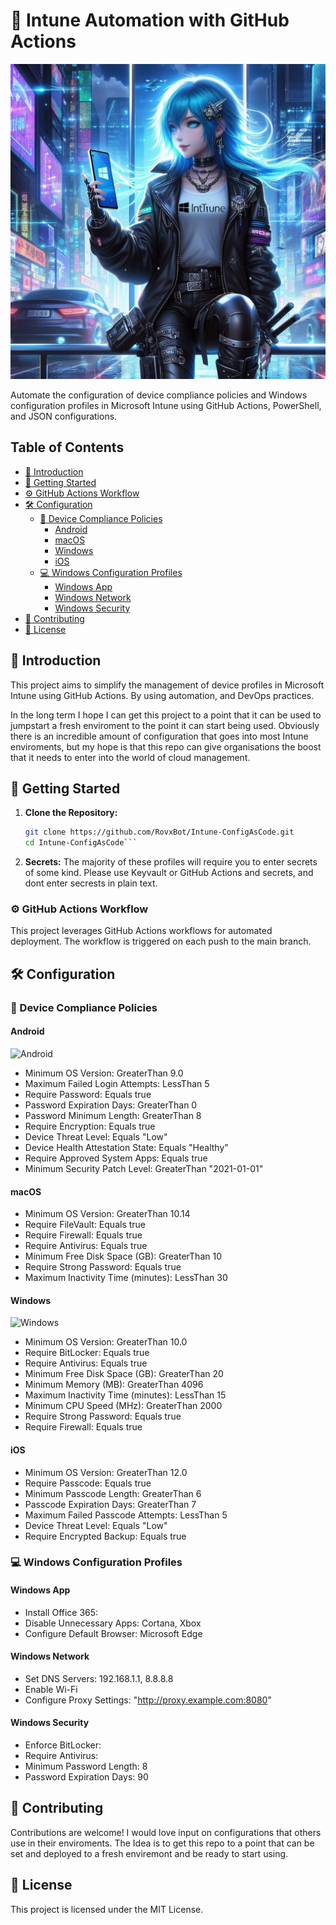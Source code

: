 # 🚀 Intune Automation with GitHub Actions

![Intune Logo](https://github.com/RovxBot/Intune-ConfigAsCode/blob/main/Images/_a1fb46ba-043d-484e-beb7-d8edc7036886.jpeg)

Automate the configuration of device compliance policies and Windows configuration profiles in Microsoft Intune using GitHub Actions, PowerShell, and JSON configurations.

## Table of Contents

- [👋 Introduction](#introduction)
- [🚀 Getting Started](#getting-started)
- [⚙️ GitHub Actions Workflow](#github-actions-workflow)
- [🛠️ Configuration](#configuration)
  - [📱 Device Compliance Policies](#device-compliance-policies)
    - [Android](#android)
    - [macOS](#macos)
    - [Windows](#windows)
    - [iOS](#ios)
  - [💻 Windows Configuration Profiles](#windows-configuration-profiles)
    - [Windows App](#windows-app)
    - [Windows Network](#windows-network)
    - [Windows Security](#windows-security)
- [🤝 Contributing](#contributing)
- [📄 License](#license)

## 👋 Introduction

This project aims to simplify the management of device profiles in Microsoft Intune using GitHub Actions. By using automation, and DevOps practices.

In the long term I hope I can get this project to a point that it can be used to jumpstart a fresh enviroment to the point it can start being used. Obviously there is an incredible amount of configuration that goes into most Intune enviroments, but my hope is that this repo can give organisations the boost that it needs to enter into the world of cloud management.

## 🚀 Getting Started

1. **Clone the Repository:**
   ```bash
   git clone https://github.com/RovxBot/Intune-ConfigAsCode.git
   cd Intune-ConfigAsCode```

2. **Secrets:**
The majority of these profiles will require you to enter secrets of some kind. Please use Keyvault or GitHub Actions and secrets, and dont enter secrests in plain text.

### ⚙️ GitHub Actions Workflow
This project leverages GitHub Actions workflows for automated deployment. The workflow is triggered on each push to the main branch.

## 🛠️ Configuration

### 📱 Device Compliance Policies

#### Android
![Android](https://github.com/RovxBot/Intune-ConfigAsCode/blob/main/Images/_50291bf9-05e9-4e71-a7c5-aa8872105617.jpeg)
- Minimum OS Version: GreaterThan 9.0
- Maximum Failed Login Attempts: LessThan 5
- Require Password: Equals true
- Password Expiration Days: GreaterThan 0
- Password Minimum Length: GreaterThan 8
- Require Encryption: Equals true
- Device Threat Level: Equals "Low"
- Device Health Attestation State: Equals "Healthy"
- Require Approved System Apps: Equals true
- Minimum Security Patch Level: GreaterThan "2021-01-01"

#### macOS
- Minimum OS Version: GreaterThan 10.14
- Require FileVault: Equals true
- Require Firewall: Equals true
- Require Antivirus: Equals true
- Minimum Free Disk Space (GB): GreaterThan 10
- Require Strong Password: Equals true
- Maximum Inactivity Time (minutes): LessThan 30

#### Windows
![Windows](https://github.com/RovxBot/Intune-ConfigAsCode/blob/main/Images/_fc90c5ba-2cbf-4ce9-a629-1cede219a1ad.jpeg)
- Minimum OS Version: GreaterThan 10.0
- Require BitLocker: Equals true
- Require Antivirus: Equals true
- Minimum Free Disk Space (GB): GreaterThan 20
- Minimum Memory (MB): GreaterThan 4096
- Maximum Inactivity Time (minutes): LessThan 15
- Minimum CPU Speed (MHz): GreaterThan 2000
- Require Strong Password: Equals true
- Require Firewall: Equals true

#### iOS
- Minimum OS Version: GreaterThan 12.0
- Require Passcode: Equals true
- Minimum Passcode Length: GreaterThan 6
- Passcode Expiration Days: GreaterThan 7
- Maximum Failed Passcode Attempts: LessThan 5
- Device Threat Level: Equals "Low"
- Require Encrypted Backup: Equals true

### 💻 Windows Configuration Profiles

#### Windows App
- Install Office 365:
- Disable Unnecessary Apps: Cortana, Xbox
- Configure Default Browser: Microsoft Edge

#### Windows Network
- Set DNS Servers: 192.168.1.1, 8.8.8.8
- Enable Wi-Fi
- Configure Proxy Settings: "http://proxy.example.com:8080"

#### Windows Security
- Enforce BitLocker:
- Require Antivirus:
- Minimum Password Length: 8
- Password Expiration Days: 90

## 🤝 Contributing
Contributions are welcome! I would love input on configurations that others use in their enviroments. The Idea is to get this repo to a point that can be set and deployed to a fresh enviremont and be ready to start using.

## 📄 License
This project is licensed under the MIT License.
